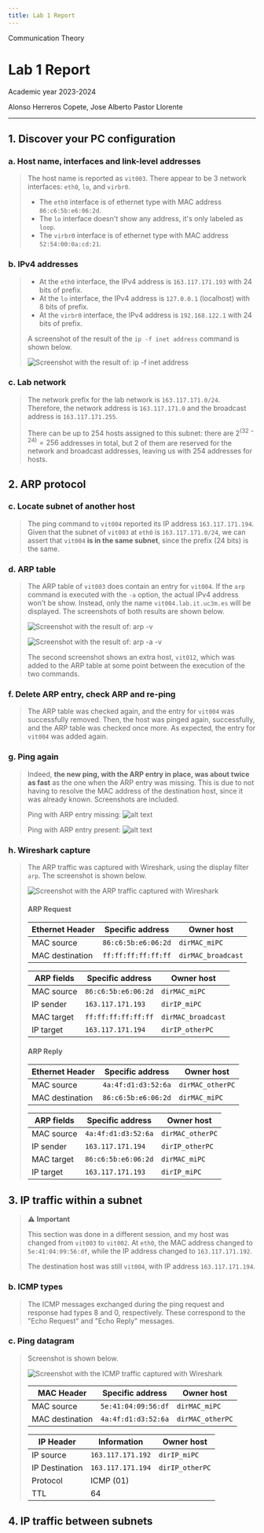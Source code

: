 ```yaml
---
title: Lab 1 Report
---
```


<style>
:root {
    --markdown-font-family: "Times New Roman", Times, serif;
    --markdown-font-size: 10.5pt;
**}
**</style>

<p class="supt1 center">Communication Theory</p>

# Lab 1 Report

<p class="subt2 center">
Academic year 2023-2024
</p>
<p class="subt2 center">
Alonso Herreros Copete, Jose Alberto Pastor Llorente
</p>

---

## 1. Discover your PC configuration

### a. Host name, interfaces and link-level addresses

> The host name is reported as `vit003`. There appear to be 3 network interfaces: `eth0`, `lo`, and `virbr0`.
>
> * The `eth0` interface is of ethernet type with MAC address `86:c6:5b:e6:06:2d`.
> * The `lo` interface doesn't show any address, it's only labeled as `loop`.
> * The `virbr0` interface is of ethernet type with MAC  address `52:54:00:0a:cd:21`.

### b. IPv4 addresses

> * At the `eth0` interface, the IPv4 address is `163.117.171.193` with 24 bits of prefix.
> * At the `lo` interface, the IPv4 address is `127.0.0.1` (localhost) with 8 bits of prefix.
> * At the `virbr0` interface, the IPv4 address is `192.168.122.1` with 24 bits of prefix.
>
> A screenshot of the result of the `ip -f inet address` command is shown below.
>
> ![Screenshot with the result of: ip -f inet address](img/screenshot-IPv4_addr.png)

### c. Lab network

> The network prefix for the lab network is `163.117.171.0/24`. Therefore, the network address is
> `163.117.171.0` and the broadcast address is `163.117.171.255`.
>
> There can be up to 254 hosts assigned to this subnet: there are $2^(32-24)=256$ addresses in total, but 2
> of them are reserved for the network and broadcast addresses, leaving us with 254 addresses for hosts.

## 2. ARP protocol

### c. Locate subnet of another host

> The ping command to `vit004` reported its IP address `163.117.171.194`. Given that the subnet of `vit003` at
> `eth0` is `163.117.171.0/24`, we can assert that `vit004` **is in the same subnet**, since the prefix (24
> bits) is the same.

### d. ARP table

> The ARP table of `vit003` does contain an entry for `vit004`. If the `arp` command is executed with the `-a`
> option, the actual IPv4 address won't be show. Instead, only the name `vit004.lab.it.uc3m.es` will be
> displayed. The screenshots of both results are shown below.
>
> ![Screenshot with the result of: arp -v](img/screenshot-arp_v.png)
>
> ![Screenshot with the result of: arp -a -v](img/screenshot-arp_a_v.png)
>
> The second screenshot shows an extra host, `vit012`, which was added to the ARP table at some point between
> the execution of the two commands.

### f. Delete ARP entry, check ARP and re-ping

> The ARP table was checked again, and the entry for `vit004` was successfully removed. Then, the host was
> pinged again, successfully, and the ARP table was checked once more. As expected, the entry for `vit004` was
> added again.

### g. Ping again

> Indeed, **the new ping, with the ARP entry in place, was about twice as fast** as the one when the ARP
> entry was missing. This is due to not having to resolve the MAC address of the destination host, since it
> was already
> known. Screenshots are included.
>
> Ping with ARP entry missing:
> ![alt text](img/screenshot-ping_uncached.png)
>
> Ping with ARP entry present:
> ![alt text](img/screenshot-ping_cached.png)

### h. Wireshark capture

> The ARP traffic was captured with Wireshark, using the display filter `arp`. The screenshot is shown below.
>
> ![Screenshot with the ARP traffic captured with Wireshark](img/screenshot-wireshark_arp1.png)
>
> #### ARP Request
>
>
> | **Ethernet Header** | **Specific address** | **Owner host**     |
> | ------------------- | -------------------- | ------------------ |
> | MAC source          | `86:c6:5b:e6:06:2d`  | `dirMAC_miPC`      |
> | MAC destination     | `ff:ff:ff:ff:ff:ff`  | `dirMAC_broadcast` |
>
>
> | **ARP fields** | **Specific address** | **Owner host**     |
> | -------------- | -------------------- | ------------------ |
> | MAC source     | `86:c6:5b:e6:06:2d`  | `dirMAC_miPC`      |
> | IP sender      | `163.117.171.193`    | `dirIP_miPC`      |
> | MAC target     | `ff:ff:ff:ff:ff:ff`  | `dirMAC_broadcast` |
> | IP target      | `163.117.171.194`    | `dirIP_otherPC`   |
>
> #### ARP Reply
>
> | **Ethernet Header** | **Specific address** | **Owner host**   |
> | ------------------- | -------------------- | ---------------- |
> | MAC source          | `4a:4f:d1:d3:52:6a`  | `dirMAC_otherPC` |
> | MAC destination     | `86:c6:5b:e6:06:2d`  | `dirMAC_miPC`    |
>
>
> | **ARP fields** | **Specific address** | **Owner host**   |
> | -------------- | -------------------- | ---------------- |
> | MAC source     | `4a:4f:d1:d3:52:6a`  | `dirMAC_otherPC` |
> | IP sender      | `163.117.171.194`    | `dirIP_otherPC`  |
> | MAC target     | `86:c6:5b:e6:06:2d`  | `dirMAC_miPC`    |
> | IP target      | `163.117.171.193`    | `dirIP_miPC`     |

## 3. IP traffic within a subnet

> ⚠️ **Important**
>
> This section was done in a different session, and my host was changed from `vit003` to `vit002`. At `eth0`,
> the MAC address changed to `5e:41:04:09:56:df`, while the IP address changed to `163.117.171.192`.
>
> The destination host was still `vit004`, with IP address `163.117.171.194`.

### b. ICMP types

> The ICMP messages exchanged during the ping request and response had types 8 and 0, respectively. These
> correspond to the "Echo Request" and "Echo Reply" messages.

### c. Ping datagram

> Screenshot is shown below.
>
> ![Screenshot with the ICMP traffic captured with Wireshark](img/screenshot-wireshark_icmp1.png)
>
> | **MAC Header**  | **Specific address** | **Owner host**   |
> | --------------- | -------------------- | ---------------- |
> | MAC source      | `5e:41:04:09:56:df`  | `dirMAC_miPC`    |
> | MAC destination | `4a:4f:d1:d3:52:6a`  | `dirMAC_otherPC` |
>
>
> | **IP Header**  | **Information**   | **Owner host**  |
> | -------------- | ----------------- | --------------- |
> | IP source      | `163.117.171.192` | `dirIP_miPC`    |
> | IP Destination | `163.117.171.194` | `dirIP_otherPC` |
> | Protocol       | ICMP (01)         |
> | TTL            | 64                |

## 4. IP traffic between subnets

